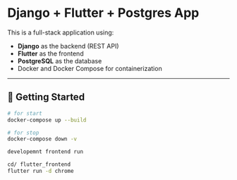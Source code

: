 # Django + Flutter + Postgres App

This is a full-stack application using:

- **Django** as the backend (REST API)
- **Flutter** as the frontend
- **PostgreSQL** as the database
- Docker and Docker Compose for containerization

---

## 🚀 Getting Started


```bash
# for start
docker-compose up --build

# for stop
docker-compose down -v

developemnt frontend run

cd/ flutter_frontend
flutter run -d chrome